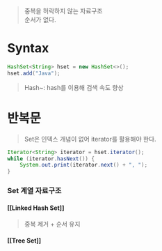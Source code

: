> 중복을 허락하지 않는 자료구조 <br/>
> 순서가 없다.


# Syntax
```Java
HashSet<String> hset = new HashSet<>();  
hset.add("Java");

```

> Hash~: hash를 이용해 검색 속도 향상

# 반복문
> Set은 인덱스 개념이 없어 iterator를 활용해야 한다.
```Java
Iterator<String> iterator = hset.iterator();  
while (iterator.hasNext()) {  
    System.out.print(iterator.next() + ", ");  
}
```


### Set 계열 자료구조
#### [[Linked Hash Set]]
> 중복 제거 + 순서 유지

#### [[Tree Set]]